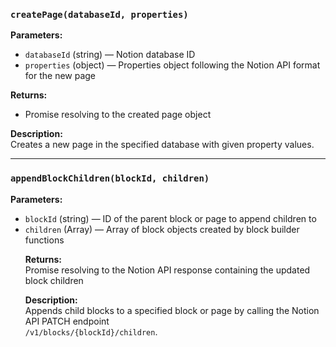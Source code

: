 ### `createPage(databaseId, properties)`

**Parameters:**  
- `databaseId` (string) — Notion database ID  
- `properties` (object) — Properties object following the Notion API format for the new page  

**Returns:**  
- Promise resolving to the created page object  

**Description:**  
Creates a new page in the specified database with given property values.  

---

### `appendBlockChildren(blockId, children)`

**Parameters:**

- `blockId` (string) — ID of the parent block or page to append children to  
- `children` (Array<Object>) — Array of block objects created by block builder functions

**Returns:**  
Promise resolving to the Notion API response containing the updated block children

**Description:**  
Appends child blocks to a specified block or page by calling the Notion API PATCH endpoint  
`/v1/blocks/{blockId}/children`.

